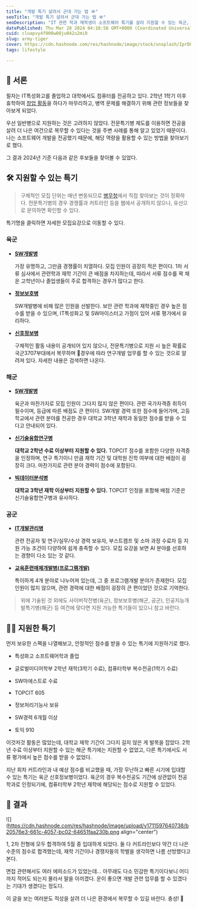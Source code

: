 ```yaml
---
title: "개발 특기 살려서 군대 가는 법 🪖"
seoTitle: "개발 특기 살려서 군대 가는 법 🪖"
seoDescription: "IT 관련 학과 재학생이 소프트웨어 특기를 살려 지원할 수 있는 육군, 해군, 공군 전문특기병의 목록과 특징, 장단점에 대해 정리했습니다. "
datePublished: Thu Mar 28 2024 04:10:58 GMT+0000 (Coordinated Universal Time)
cuid: cluapvy4f000w08ju042u2mi0
slug: army-tiger
cover: https://cdn.hashnode.com/res/hashnode/image/stock/unsplash/IprD0z0zqss/upload/103f640b7f79a939b520d8095ba4a0a6.jpeg
tags: lifestyle

---
```


## 👀 서론

필자는 IT특성화고를 졸업하고 대학에서도 컴퓨터를 전공하고 있다. 2학년 1학기 이후 휴학하여 [창업 활동](https://roian6.hashnode.dev/short-2023)을 하다가 마무리하고, 병역 문제를 해결하기 위해 관련 정보들을 찾아보게 되었다.

우선 일반병으로 지원하는 것은 고려하지 않았다. 전문특기병 제도를 이용하면 전공을 살려 더 나은 여건으로 복무할 수 있다는 것을 주변 사례를 통해 알고 있었기 때문이다. 나는 소프트웨어 개발을 전공했기 때문에, 해당 역량을 활용할 수 있는 방법을 찾아보기로 했다.

그 결과 2024년 기준 다음과 같은 후보들을 찾아볼 수 있었다.

## 🛠️ 지원할 수 있는 특기

> 구체적인 모집 단위는 매년 변동되므로 [병무청](https://www.mma.go.kr/index.do)에서 직접 찾아보는 것이 정확하다. 전문특기병의 경우 경쟁률과 커트라인 등을 웹에서 공개하지 않으나, 유선으로 문의하면 확인할 수 있다.

특기명을 클릭하면 자세한 모집요강으로 이동할 수 있다.

### 육군

* [**SW개발병**](https://www.mma.go.kr/contents.do?mc=mma0001989)
    
    가장 유명하고, 그만큼 경쟁률이 치열하다. 모집 인원이 굉장히 적은 편이다. 1차 서류 심사에서 관련학과 재학 기간이 큰 배점을 차지하는데, 따라서 서류 점수를 꽉 채운 고학년이나 졸업생들이 주로 합격하는 경우가 많다고 한다.
    
* [**정보보호병**](https://www.mma.go.kr/contents.do?mc=mma0000516)
    
    SW개발병에 비해 많은 인원을 선발한다. 보안 관련 학과에 재학중인 경우 높은 점수를 받을 수 있으며, IT특성화고 및 SW마이스터고 가점이 있어 서류 평가에서 유리하다.
    
* [**신호정보병**](https://www.mma.go.kr/contents.do?mc=mma0001987)
    
    구체적인 활동 내용이 공개되어 있지 않으나, 전문특기병으로 지원 시 높은 확률로 국군3707부대에서 복무하며 경우에 따라 연구개발 업무를 할 수 있는 것으로 알려져 있다. 자세한 내용은 검색하면 나온다.
    

### 해군

* [**SW개발병**](https://www.mma.go.kr/contents.do?mc=mma0000538)
    
    육군과 마찬가지로 모집 인원이 그다지 많지 않은 편이다. 관련 국가자격증 취득이 필수이며, 등급에 따른 배점도 큰 편이다. SW개발 경력 또한 점수에 들어가며, 고등학교에서 관련 분야를 전공한 경우 대학교 3학년 재학과 동일한 점수를 받을 수 있다고 안내되어 있다.
    
* [**신기술융합연구병**](https://www.mma.go.kr/contents.do?mc=mma0000538)
    
    **대학교 2학년 수료 이상부터 지원할 수 있다.** TOPCIT 점수를 포함한 다양한 자격증을 인정하며, 연구 특기이니 만큼 재학 기간 및 대학원 진학 여부에 대한 배점이 굉장히 크다. 마찬가지로 관련 분야 경력이 점수에 포함된다.
    
* [**빅데이터분석병**](https://www.mma.go.kr/contents.do?mc=mma0000538)
    
    **대학교 3학년 재학 이상부터 지원할 수 있다.** TOPCIT 인정을 포함해 배점 기준은 신기술융합연구병과 유사하다.
    

### 공군

* [**IT개발관리병**](https://www.mma.go.kr/contents.do?mc=mma0000465)
    
    관련 전공자 및 연구/실무/수상 경력 보유자, 부스트캠프 및 소마 과정 수료자 등 지원 가능 조건이 다양하여 쉽게 충족할 수 있다. 모집 요강을 보면 AI 분야를 선호하는 경향이 다소 있는 것 같다.
    
* [**교육훈련매체개발병(프로그램개발)**](https://www.mma.go.kr/contents.do?mc=mma0000465)
    
    특이하게 4개 분야로 나누어져 있는데, 그 중 프로그램개발 분야가 존재한다. 모집 인원이 많지 않으며, 관련 경력에 대한 배점이 굉장히 큰 편이었던 것으로 기억한다.
    

> 위에 기술된 것 외에도 사이버작전병(육군), 정보보호병(해군, 공군), 인공지능개발특기병(해군) 등 여건에 맞다면 지원 가능한 특기들이 있으니 참고 바란다.

## 🏃‍♂️ 지원한 특기

먼저 보유한 스펙을 나열해보고, 안정적인 점수를 받을 수 있는 특기에 지원하기로 했다.

* 특성화고 소프트웨어학과 졸업
    
* 글로벌미디어학부 2학년 재학(3학기 수료), 컴퓨터학부 복수전공(1학기 수료)
    
* SW마에스트로 수료
    
* TOPCIT 605
    
* 정보처리기능사 보유
    
* SW경력 6개월 이상
    
* 토익 910
    

이것저것 활동은 많았는데, 대학교 재학 기간이 그다지 길지 않은 게 발목을 잡았다. 2학년 수료 이상부터 지원할 수 있는 해군 특기에는 지원할 수 없었고, 다른 특기에서도 서류 평가에서 높은 점수를 받을 수 없었다.

지난 회차 커트라인과 내 예상 점수를 비교했을 때, 가장 무난하고 빠른 시기에 입대할 수 있는 특기는 육군 신호정보병이었다. 육군의 경우 복수전공도 기간에 상관없이 전공학과로 인정되기에, 컴퓨터학부 2학년 재학에 해당되는 점수로 지원할 수 있었다.

## 🤔 결과

![](https://cdn.hashnode.com/res/hashnode/image/upload/v1711597640738/b20576e3-661c-4057-bc02-64651faa230b.png align="center")

1, 2차 전형에 모두 합격하여 5월 중 입대하게 되었다. 둘 다 커트라인보다 약간 더 나은 수준의 점수로 합격했는데, 재학 기간이나 경쟁자들의 학벌을 생각하면 나름 선방했다고 본다.

면접 관련해서도 여러 에피소드가 있었는데... 아무래도 다소 민감한 특기이다보니 어디까지 적어도 되는지 몰라서 말을 아끼겠다. 운이 좋으면 개발 관련 업무를 할 수 있겠다는 기대가 생겼다는 정도다.

이 글을 보는 여러분도 적성을 살려 더 나은 환경에서 복무할 수 있길 바란다. 충성! 🫡